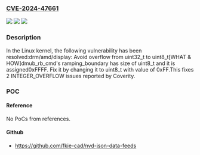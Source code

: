 ### [CVE-2024-47661](https://cve.mitre.org/cgi-bin/cvename.cgi?name=CVE-2024-47661)
![](https://img.shields.io/static/v1?label=Product&message=Linux&color=blue)
![](https://img.shields.io/static/v1?label=Version&message=1da177e4c3f4%3C%2030d1b783b6ee%20&color=brighgreen)
![](https://img.shields.io/static/v1?label=Vulnerability&message=n%2Fa&color=brighgreen)

### Description

In the Linux kernel, the following vulnerability has been resolved:drm/amd/display: Avoid overflow from uint32_t to uint8_t[WHAT & HOW]dmub_rb_cmd's ramping_boundary has size of uint8_t and it is assigned0xFFFF. Fix it by changing it to uint8_t with value of 0xFF.This fixes 2 INTEGER_OVERFLOW issues reported by Coverity.

### POC

#### Reference
No PoCs from references.

#### Github
- https://github.com/fkie-cad/nvd-json-data-feeds

